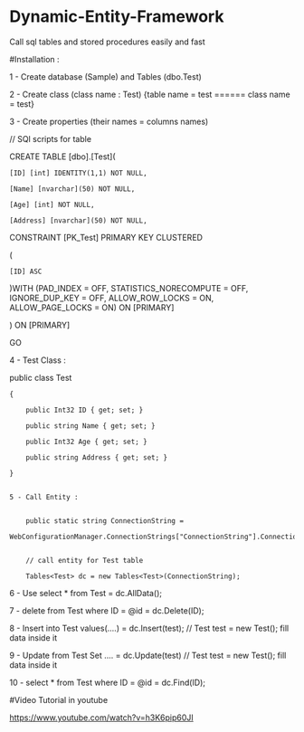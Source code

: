 # Dynamic-Entity-Framework

Call sql tables and stored procedures easily and fast

#Installation : 

1 - Create database (Sample) and Tables (dbo.Test)

2 - Create class (class name : Test) {table name = test  ====== class name = test}

3 - Create properties (their names = columns names)

// SQl scripts for table

CREATE TABLE [dbo].[Test](

	[ID] [int] IDENTITY(1,1) NOT NULL,
	
	[Name] [nvarchar](50) NOT NULL,
	
	[Age] [int] NOT NULL,
	
	[Address] [nvarchar](50) NOT NULL,
	
 CONSTRAINT [PK_Test] PRIMARY KEY CLUSTERED 
 
(

	[ID] ASC
	
)WITH (PAD_INDEX = OFF, STATISTICS_NORECOMPUTE = OFF, 
IGNORE_DUP_KEY = OFF, ALLOW_ROW_LOCKS = ON, ALLOW_PAGE_LOCKS = ON) ON [PRIMARY]

) ON [PRIMARY]


GO



4 - Test Class : 


 public class Test
 
    {
    
        public Int32 ID { get; set; }
        
        public string Name { get; set; }
        
        public Int32 Age { get; set; }
        
        public string Address { get; set; }
        
    }
    
    
    5 - Call Entity : 
    

        public static string ConnectionString =  
        WebConfigurationManager.ConnectionStrings["ConnectionString"].ConnectionString;
        
        
        // call entity for Test table
        
        Tables<Test> dc = new Tables<Test>(ConnectionString); 
        
6 - Use select * from Test             = dc.AllData();

7 - delete from Test where ID = @id    = dc.Delete(ID);

8 - Insert into Test values(....)      = dc.Insert(test);   // Test test = new Test(); fill data inside it

9 - Update from Test Set ....          = dc.Update(test)    // Test test = new Test(); fill data inside it

10 - select * from Test where ID = @id = dc.Find(ID);


#Video Tutorial in youtube

https://www.youtube.com/watch?v=h3K6pip60JI

